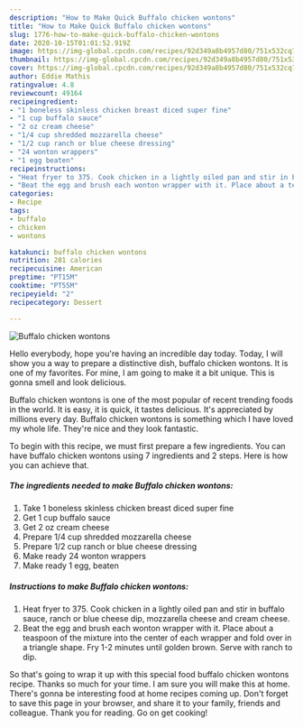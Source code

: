 ```yaml
---
description: "How to Make Quick Buffalo chicken wontons"
title: "How to Make Quick Buffalo chicken wontons"
slug: 1776-how-to-make-quick-buffalo-chicken-wontons
date: 2020-10-15T01:01:52.919Z
image: https://img-global.cpcdn.com/recipes/92d349a8b4957d80/751x532cq70/buffalo-chicken-wontons-recipe-main-photo.jpg
thumbnail: https://img-global.cpcdn.com/recipes/92d349a8b4957d80/751x532cq70/buffalo-chicken-wontons-recipe-main-photo.jpg
cover: https://img-global.cpcdn.com/recipes/92d349a8b4957d80/751x532cq70/buffalo-chicken-wontons-recipe-main-photo.jpg
author: Eddie Mathis
ratingvalue: 4.8
reviewcount: 49164
recipeingredient:
- "1 boneless skinless chicken breast diced super fine"
- "1 cup buffalo sauce"
- "2 oz cream cheese"
- "1/4 cup shredded mozzarella cheese"
- "1/2 cup ranch or blue cheese dressing"
- "24 wonton wrappers"
- "1 egg beaten"
recipeinstructions:
- "Heat fryer to 375. Cook chicken in a lightly oiled pan and stir in buffalo sauce, ranch or blue cheese dip, mozzarella cheese and cream cheese."
- "Beat the egg and brush each wonton wrapper with it. Place about a teaspoon of the mixture into the center of each wrapper and fold over in a triangle shape. Fry 1-2 minutes until golden brown. Serve with ranch to dip."
categories:
- Recipe
tags:
- buffalo
- chicken
- wontons

katakunci: buffalo chicken wontons 
nutrition: 281 calories
recipecuisine: American
preptime: "PT15M"
cooktime: "PT55M"
recipeyield: "2"
recipecategory: Dessert

---
```



![Buffalo chicken wontons](https://img-global.cpcdn.com/recipes/92d349a8b4957d80/751x532cq70/buffalo-chicken-wontons-recipe-main-photo.jpg)

Hello everybody, hope you're having an incredible day today. Today, I will show you a way to prepare a distinctive dish, buffalo chicken wontons. It is one of my favorites. For mine, I am going to make it a bit unique. This is gonna smell and look delicious.



Buffalo chicken wontons is one of the most popular of recent trending foods in the world. It is easy, it is quick, it tastes delicious. It's appreciated by millions every day. Buffalo chicken wontons is something which I have loved my whole life. They're nice and they look fantastic.


To begin with this recipe, we must first prepare a few ingredients. You can have buffalo chicken wontons using 7 ingredients and 2 steps. Here is how you can achieve that.

<!--inarticleads1-->

##### The ingredients needed to make Buffalo chicken wontons:

1. Take 1 boneless skinless chicken breast diced super fine
1. Get 1 cup buffalo sauce
1. Get 2 oz cream cheese
1. Prepare 1/4 cup shredded mozzarella cheese
1. Prepare 1/2 cup ranch or blue cheese dressing
1. Make ready 24 wonton wrappers
1. Make ready 1 egg, beaten




<!--inarticleads2-->

##### Instructions to make Buffalo chicken wontons:

1. Heat fryer to 375. Cook chicken in a lightly oiled pan and stir in buffalo sauce, ranch or blue cheese dip, mozzarella cheese and cream cheese.
1. Beat the egg and brush each wonton wrapper with it. Place about a teaspoon of the mixture into the center of each wrapper and fold over in a triangle shape. Fry 1-2 minutes until golden brown. Serve with ranch to dip.




So that's going to wrap it up with this special food buffalo chicken wontons recipe. Thanks so much for your time. I am sure you will make this at home. There's gonna be interesting food at home recipes coming up. Don't forget to save this page in your browser, and share it to your family, friends and colleague. Thank you for reading. Go on get cooking!

